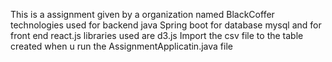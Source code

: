 This is a assignment given by a organization named BlackCoffer technologies used for backend java Spring boot for database mysql and for front end react.js libraries used are d3.js Import the csv file to the table created when u run the AssignmentApplicatin.java file
